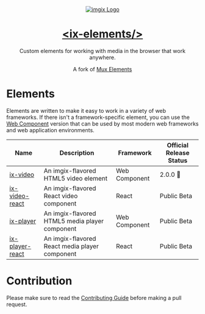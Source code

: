 <p align="center">
  <a href="https://imgix.com/">
    <img src="https://avatars.githubusercontent.com/u/2793044?s=200&v=4" alt="imgix Logo">
    <h1 align="center">&lt;ix-elements/&gt;</h1>
  </a>
  <p align="center">
    Custom elements for working with media in the browser that work anywhere.
  </p>
  <p align="center" style="text: italic">
    A fork of <a href="https://www.github.com/muxinc/elements">Mux Elements</a>
  </p>
</p>

# Elements

Elements are written to make it easy to work in a variety of web frameworks. If there isn't a framework-specific element, you can use the [Web Component](https://developer.mozilla.org/en-US/docs/Web/Web_Components) version that can be used by most modern web frameworks and web application environments.

| Name                                              | Description                                   | Framework     | Official Release Status |
| ------------------------------------------------- | --------------------------------------------- | ------------- | ----------------------- |
| [ix-video](https://github.com/imgix/ix-elements/tree/main/packages/ix-video)                   | An imgix-flavored HTML5 video element            | Web Component | 2.0.0  🎉           |
| [ix-video-react](https://github.com/imgix/ix-elements/tree/main/packages/ix-video-react)       | An imgix-flavored React video component          | React         | Public Beta             |
| [ix-player](https://github.com/imgix/ix-elements/tree/main/packages/ix-player)                 | An imgix-flavored HTML5 media player component   | Web Component | Public Beta                 |
| [ix-player-react](https://github.com/imgix/ix-elements/tree/main/packages/ix-player-react)     | An imgix-flavored React media player component   | React         | Public Beta                 |

# Contribution

Please make sure to read the [Contributing Guide](https://github.com/imgix/ix-elements/blob/main/CONTRIBUTING.md) before making a pull request.
